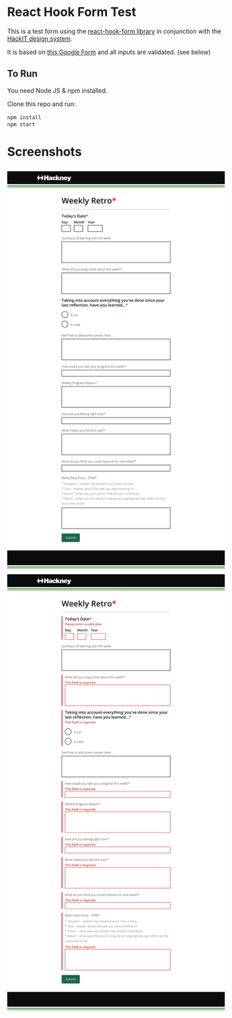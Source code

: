 # React Hook Form Test

This is a test form using the [react-hook-form library](https://react-hook-form.com) in conjunction with the [HackIT design system](https://design-system.hackney.gov.uk/).

It is based on [this Google Form](https://forms.gle/J9E1Fyy4nuaTcTHr8) and all inputs are validated. (see below)

## To Run

You need Node JS & npm installed.

Clone this repo and run:
```
npm install
npm start
```

# Screenshots

![Screenshot](/images/screenshot-1.png?raw=true "Without any inputs")
![Screenshot with error messages](/images/screenshot-2.png?raw=true "With error messages")